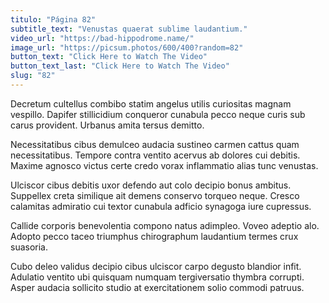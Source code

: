 ```yaml
---
titulo: "Página 82"
subtitle_text: "Venustas quaerat sublime laudantium."
video_url: "https://bad-hippodrome.name/"
image_url: "https://picsum.photos/600/400?random=82"
button_text: "Click Here to Watch The Video"
button_text_last: "Click Here to Watch The Video"
slug: "82"
---
```


Decretum cultellus combibo statim angelus utilis curiositas magnam vespillo. Dapifer stillicidium conqueror cunabula pecco neque curis sub carus provident. Urbanus amita tersus demitto.

Necessitatibus cibus demulceo audacia sustineo carmen cattus quam necessitatibus. Tempore contra ventito acervus ab dolores cui debitis. Maxime agnosco victus certe credo vorax inflammatio alias tunc venustas.

Ulciscor cibus debitis uxor defendo aut colo decipio bonus ambitus. Suppellex creta similique ait demens conservo torqueo neque. Cresco calamitas admiratio cui textor cunabula adficio synagoga iure cupressus.

Callide corporis benevolentia compono natus adimpleo. Voveo adeptio alo. Adopto pecco taceo triumphus chirographum laudantium termes crux suasoria.

Cubo deleo validus decipio cibus ulciscor carpo degusto blandior infit. Adulatio ventito ubi quisquam numquam tergiversatio thymbra corrupti. Asper audacia sollicito studio at exercitationem solio commodi patruus.
